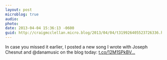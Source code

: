 ```yaml
---
layout: post
microblog: true
audio: 
photo: 
date: 2013-04-04 15:36:13 -0600
guid: http://craigmcclellan.micro.blog/2013/04/04/t319926405523726336.html
---
```

In case you missed it earlier, I posted a new song I wrote with Joseph Chesnut and @danamusic on the blog today: [t.co/12M1SPkBV...](http://t.co/12M1SPkBV9)
